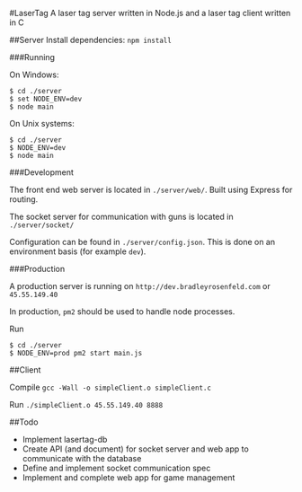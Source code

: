 #LaserTag
A laser tag server written in Node.js and a laser tag client written in C


##Server
Install dependencies: `npm install`

###Running

On Windows:

```
$ cd ./server
$ set NODE_ENV=dev
$ node main
```

On Unix systems:
```
$ cd ./server
$ NODE_ENV=dev
$ node main
```

###Development

The front end web server is located in `./server/web/`. Built using Express for routing.

The socket server for communication with guns is located in `./server/socket/`

Configuration can be found in `./server/config.json`. This is done on an environment basis (for example `dev`).

###Production

A production server is running on `http://dev.bradleyrosenfeld.com` or `45.55.149.40`

In production, `pm2` should be used to handle node processes. 

Run
```
$ cd ./server
$ NODE_ENV=prod pm2 start main.js
```

##Client

Compile `gcc -Wall -o simpleClient.o simpleClient.c`

Run `./simpleClient.o 45.55.149.40 8888`

##Todo

- Implement lasertag-db
- Create API (and document) for socket server and web app to communicate with the database
- Define and implement socket communication spec
- Implement and complete web app for game management

